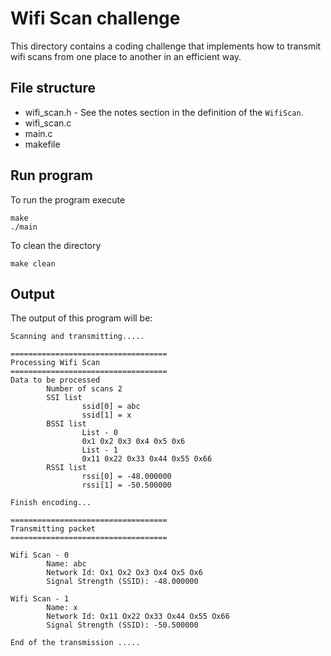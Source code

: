 
# Wifi Scan challenge

This directory contains a coding challenge that implements 
how to transmit wifi scans from one place to another in an efficient way.

## File structure

- wifi_scan.h  - See the notes section in the definition of the `WifiScan`.
- wifi_scan.c
- main.c
- makefile

## Run program

To run the program execute

```
make
./main
```

To clean the directory

```
make clean
```

## Output

The output of this program will be:

```
Scanning and transmitting.....

===================================
Processing Wifi Scan
===================================
Data to be processed
        Number of scans 2
        SSI list
                ssid[0] = abc
                ssid[1] = x
        BSSI list
                List - 0 
                0x1 0x2 0x3 0x4 0x5 0x6 
                List - 1 
                0x11 0x22 0x33 0x44 0x55 0x66 
        RSSI list
                rssi[0] = -48.000000
                rssi[1] = -50.500000

Finish encoding...

===================================
Transmitting packet
===================================

Wifi Scan - 0
        Name: abc
        Network Id: Ox1 Ox2 Ox3 Ox4 Ox5 Ox6 
        Signal Strength (SSID): -48.000000

Wifi Scan - 1
        Name: x
        Network Id: Ox11 Ox22 Ox33 Ox44 Ox55 Ox66 
        Signal Strength (SSID): -50.500000

End of the transmission .....

```


